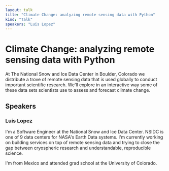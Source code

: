 ```yaml
---
layout: talk
title: "Climate Change: analyzing remote sensing data with Python"
kind: "Talk"
speakers: "Luis Lopez"
---
```


# Climate Change: analyzing remote sensing data with Python

At The National Snow and Ice Data Center in Boulder, Colorado we distribute a trove of remote sensing data that is used globally to conduct important scientific research. We'll explore in an interactive way some of these data sets scientists use to assess and forecast climate change.

## Speakers

### Luis Lopez

I'm a Software Engineer at the National Snow and Ice Data Center. NSIDC is one of 9 data centers for NASA's Earth Data systems. I'm currently working on building services on top of remote sensing data and trying to close the gap between cryospheric research and understandable, reproducible science.

I'm from Mexico and attended grad school at the University of Colorado.

